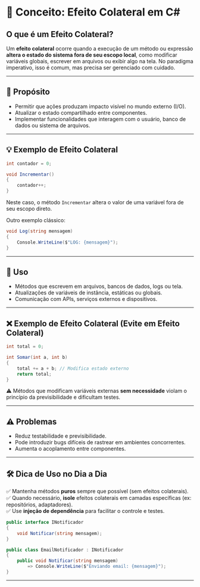 
# 🧮 Conceito: Efeito Colateral em C#

## O que é um Efeito Colateral?

Um **efeito colateral** ocorre quando a execução de um método ou expressão **altera o estado do sistema fora de seu escopo local**, como modificar variáveis globais, escrever em arquivos ou exibir algo na tela. No paradigma imperativo, isso é comum, mas precisa ser gerenciado com cuidado.

---

## 🎯 Propósito

- Permitir que ações produzam impacto visível no mundo externo (I/O).
- Atualizar o estado compartilhado entre componentes.
- Implementar funcionalidades que interagem com o usuário, banco de dados ou sistema de arquivos.

---

## 💡 Exemplo de Efeito Colateral

```csharp
int contador = 0;

void Incrementar()
{
    contador++;
}
```

Neste caso, o método `Incrementar` altera o valor de uma variável fora de seu escopo direto.

Outro exemplo clássico:

```csharp
void Log(string mensagem)
{
    Console.WriteLine($"LOG: {mensagem}");
}
```

---

## 🧾 Uso

- Métodos que escrevem em arquivos, bancos de dados, logs ou tela.
- Atualizações de variáveis de instância, estáticas ou globais.
- Comunicação com APIs, serviços externos e dispositivos.

---

## ❌ Exemplo de Efeito Colateral (Evite em Efeito Colateral)

```csharp
int total = 0;

int Somar(int a, int b)
{
    total += a + b; // Modifica estado externo
    return total;
}
```

⚠️ Métodos que modificam variáveis externas **sem necessidade** violam o princípio da previsibilidade e dificultam testes.

---

## ⚠️ Problemas

- Reduz testabilidade e previsibilidade.
- Pode introduzir bugs difíceis de rastrear em ambientes concorrentes.
- Aumenta o acoplamento entre componentes.

---

## 🛠️ Dica de Uso no Dia a Dia

✅ Mantenha métodos **puros** sempre que possível (sem efeitos colaterais).  
✅ Quando necessário, **isole** efeitos colaterais em camadas específicas (ex: repositórios, adaptadores).  
✅ Use **injeção de dependência** para facilitar o controle e testes.

```csharp
public interface INotificador
{
    void Notificar(string mensagem);
}

public class EmailNotificador : INotificador
{
    public void Notificar(string mensagem)
        => Console.WriteLine($"Enviando email: {mensagem}");
}
```

---
